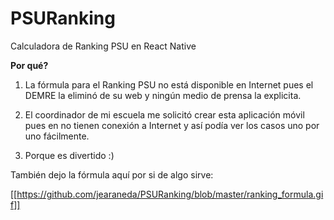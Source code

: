 # PSURanking
Calculadora de Ranking PSU en React Native

**Por qué?** 

1. La fórmula para el Ranking PSU no está disponible en Internet pues el DEMRE la eliminó de su web y ningún medio de prensa la explicita.


2. El coordinador de mi escuela me solicitó crear esta aplicación móvil pues en no tienen conexión a Internet y así podía ver los casos uno por uno fácilmente.


3. Porque es divertido :) 


También dejo la fórmula aquí por si de algo sirve:

[[https://github.com/jearaneda/PSURanking/blob/master/ranking_formula.gif]]


